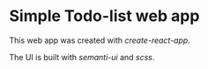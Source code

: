 # Simple Todo-list web app

This web app was created with _create-react-app_.

The UI is built with _semanti-ui_ and _scss_.
